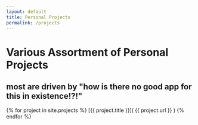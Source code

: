 ```yaml
---
layout: default
title: Personal Projects
permalink: /projects
---
```


<div class="title">
    <h1> Various Assortment of Personal Projects </h1>
    <h2> most are driven by "how is there no good app for this in existence!?!" </h2>
</div>

{% for project in site.projects %}
[{{ project.title }}]( {{ project.url }} )
{% endfor %}

